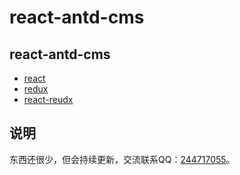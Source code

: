 # react-antd-cms 

## react-antd-cms

- [react](#react)
- [redux](#redux)
- [react-reudx](#react-redux)


## 说明
  东西还很少，但会持续更新，交流联系QQ：[244717055](#react)。